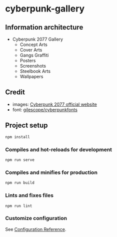 # cyberpunk-gallery

## Information architecture

* Cyberpunk 2077 Gallery
  * Concept Arts
  * Cover Arts
  * Gangs Graffiti
  * Posters
  * Screenshots
  * Steelbook Arts
  * Wallpapers

## Credit

* images: [Cyberpunk 2077 official website][cp77]
* font: [gilescope/cyberpunkfonts][font]

## Project setup
```
npm install
```

### Compiles and hot-reloads for development
```
npm run serve
```

### Compiles and minifies for production
```
npm run build
```

### Lints and fixes files
```
npm run lint
```

### Customize configuration
See [Configuration Reference][vuecli].

[cp77]: https://www.cyberpunk.net/nz/en/
[font]: https://github.com/gilescope/cyberpunkfonts
[vuecli]: https://cli.vuejs.org/config/
